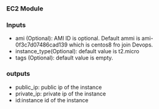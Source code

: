 ### EC2 Module

### Inputs
* ami (Optional): AMI ID is optional. Default ammi is ami-0f3c7d07486cad139 which is centos8 fro join Devops.
* instance_type(Optional): default value is t2.micro
* tags (Optional): default value is empty.

### outputs

* public_ip: public ip of the instance
* private_ip: private ip of the instance
* id:instance id of the instance